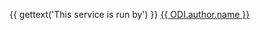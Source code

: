 <p>
    {{ gettext('This service is run by') }} <a href="{{ ODI.author.url }}" title="{{ ODI.author.name }}">{{ ODI.author.name }}</a>
</p>
